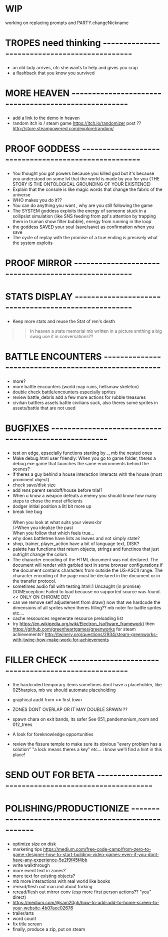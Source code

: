 # WIP



working on replacing prompts and PARTY.changeNickname



# TROPES need thinking ---------------------------------------------
- an old lady arrives, ofc she wants to help and gives you crap
- a flashback that you know you survived



# MORE HEAVEN  ----------------------------------------------------

- add a link to the demo in heaven
- random itch io / steam game
https://itch.io/randomizer post ??
http://store.steampowered.com/explore/random/


# PROOF GODDESS  ----------------------------------------------------
- You thought you got powers because you killed god but it's because you understood on some lvl that the world is made by you for you (THE STORY IS THE ONTOLOGICAL GROUNDING OF YOUR EXISTENCE)
- Explain that the console is like magic words that change the fabric of the universe
- WHO makes you do it??
- You can do anything you want , why are you still following the game
- The SYSTEM goddess exploits the energy of someone stuck in a sollipsist simulation (like SNS feeding from ppl's attention by    trapping them in truman show filter bubble), energy from running in the loop
- the goddess SAVED your soul (save/save) as confirmation when you save
- The cycle of replay with the promise of a true ending is precisely what the system exploits

# PROOF MIRROR  ----------------------------------------------------

# STATS DISPLAY  ----------------------------------------------------

- Keep more stats and reuse the Stat of ren's desth
>> In heaven a stats memorial mb written in a picture smthing a big swag
>> use it in conversations??


# BATTLE ENCOUNTERS  ----------------------------------------------------
- more?
- more battle encounters (world map ruins, hellsmaw skeleton)
- double check battle/encounters especially sprites
- review battle_debris add a few more actions for rubble treasures
- civilian battlers assets battle civilians suck, also theres some sprites in assets/battle that are not used



# BUGFIXES  ----------------------------------------------------
- test on edge, epsecially functions starting by _, mb the nested ones
- Make debug.html user friendly: When you go to game folder, theres a debug.exe game that launches the same environments behind the scenes?
- if theres a guy behind a house interaction interacts with the house (most prominent object)
- check save/disk size
- add rens parent sendoff/house before trial?
- When u know a weapon defeats a enemy you should know how many steps to chose the most efficients
- dodger initial position a litl bit more up
- break line bug <br><br>When you look at what suits your views<br<br>/&gt;When you idealize the past<br>When you follow that which feels true...
- why does battletree have lists as leaves and not simply state?
- shop, trainer, player_action have a bit of language text, DISK?
- palette has functions that return objects, strings and functinos that just outright change the colors
- The character encoding of the HTML document was not declared. The document will render with garbled text in some browser configurations if the document contains characters from outside the US-ASCII range. The character encoding of the page must be declared in the document or in the transfer protocol.
- sometimes audio fail with testing.html:1 Uncaught (in promise) DOMException: Failed to load because no supported source was found. << ONLY ON CHROME DEV
- can we remove self adjustement from draw() now that we hardcode the dimensions of all sprites when theres filling?? mb noter for battle sprites etc....
- cache ressources  regenerate resource preloading list
- try https://en.wikipedia.org/wiki/Electron_(software_framework) then https://github.com/greenheartgames/greenworks for steam achievements? http://twinery.org/questions/2934/steam-greenworks-with-twine-how-make-work-for-achievements

# FILLER CHECK  ----------------------------------------------------
- the hardcoded temporary items sometimes dont have a placeholder, like 025harpies, mb we should automate placeholding
- graphical audit from >= first town
- ZONES DONT OVERLAP OR IT MAY DOUBLE SPAWN ??
- spawn chara on exit bands, its safer
See 051_pandemonium_room and 012_trees
- A look for foreknowledge opportunities

- review the fissure temple to make sure its obvious "every problem has a solution" "a lock means theres a key" etc... i know we'll find a hint in this place!

# SEND OUT FOR BETA  ----------------------------------------------------

# POLISHING/PRODUCTIONIZE  ----------------------------------------------------
- optimize size on disk
- marketing tips https://medium.com/free-code-camp/from-zero-to-game-designer-how-to-start-building-video-games-even-if-you-dont-have-any-experience-5e2f9f45f4bb
- write walkthrough
- more event text in zones?
- more text for existing objects?
- mb more interactions with real world like books
- reread/flesh out man.md about forking
- reread/flesh out mirror conv (esp more first person actions?? "you" direct)
- https://medium.com/@sam20gh/how-to-add-add-to-home-screen-to-your-website-4b07aee02676
- trailer/arts
- word count
- fix title screen
- finally, produce a zip, put on steam
